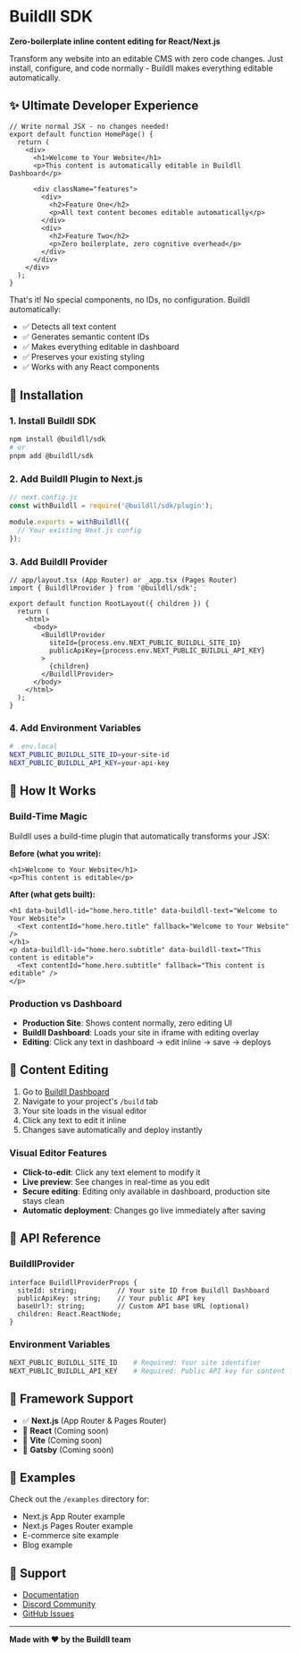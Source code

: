 # Buildll SDK

**Zero-boilerplate inline content editing for React/Next.js**

Transform any website into an editable CMS with zero code changes. Just install, configure, and code normally - Buildll makes everything editable automatically.

## ✨ **Ultimate Developer Experience**

```tsx
// Write normal JSX - no changes needed!
export default function HomePage() {
  return (
    <div>
      <h1>Welcome to Your Website</h1>
      <p>This content is automatically editable in Buildll Dashboard</p>

      <div className="features">
        <div>
          <h2>Feature One</h2>
          <p>All text content becomes editable automatically</p>
        </div>
        <div>
          <h2>Feature Two</h2>
          <p>Zero boilerplate, zero cognitive overhead</p>
        </div>
      </div>
    </div>
  );
}
```

That's it! No special components, no IDs, no configuration. Buildll automatically:
- ✅ Detects all text content
- ✅ Generates semantic content IDs
- ✅ Makes everything editable in dashboard
- ✅ Preserves your existing styling
- ✅ Works with any React components

## 🚀 **Installation**

### 1. Install Buildll SDK
```bash
npm install @buildll/sdk
# or
pnpm add @buildll/sdk
```

### 2. Add Buildll Plugin to Next.js
```js
// next.config.js
const withBuildll = require('@buildll/sdk/plugin');

module.exports = withBuildll({
  // Your existing Next.js config
});
```

### 3. Add Buildll Provider
```tsx
// app/layout.tsx (App Router) or _app.tsx (Pages Router)
import { BuildllProvider } from '@buildll/sdk';

export default function RootLayout({ children }) {
  return (
    <html>
      <body>
        <BuildllProvider
          siteId={process.env.NEXT_PUBLIC_BUILDLL_SITE_ID}
          publicApiKey={process.env.NEXT_PUBLIC_BUILDLL_API_KEY}
        >
          {children}
        </BuildllProvider>
      </body>
    </html>
  );
}
```

### 4. Add Environment Variables
```bash
# .env.local
NEXT_PUBLIC_BUILDLL_SITE_ID=your-site-id
NEXT_PUBLIC_BUILDLL_API_KEY=your-api-key
```

## 🎯 **How It Works**

### Build-Time Magic
Buildll uses a build-time plugin that automatically transforms your JSX:

**Before (what you write):**
```tsx
<h1>Welcome to Your Website</h1>
<p>This content is editable</p>
```

**After (what gets built):**
```tsx
<h1 data-buildll-id="home.hero.title" data-buildll-text="Welcome to Your Website">
  <Text contentId="home.hero.title" fallback="Welcome to Your Website" />
</h1>
<p data-buildll-id="home.hero.subtitle" data-buildll-text="This content is editable">
  <Text contentId="home.hero.subtitle" fallback="This content is editable" />
</p>
```

### Production vs Dashboard
- **Production Site**: Shows content normally, zero editing UI
- **Buildll Dashboard**: Loads your site in iframe with editing overlay
- **Editing**: Click any text in dashboard → edit inline → save → deploys

## 🎨 **Content Editing**

1. Go to [Buildll Dashboard](https://buildll.com/dashboard)
2. Navigate to your project's `/build` tab
3. Your site loads in the visual editor
4. Click any text to edit it inline
5. Changes save automatically and deploy instantly

### Visual Editor Features
- **Click-to-edit**: Click any text element to modify it
- **Live preview**: See changes in real-time as you edit
- **Secure editing**: Editing only available in dashboard, production site stays clean
- **Automatic deployment**: Changes go live immediately after saving

## 🔧 **API Reference**

### BuildllProvider
```tsx
interface BuildllProviderProps {
  siteId: string;          // Your site ID from Buildll Dashboard
  publicApiKey: string;    // Your public API key
  baseUrl?: string;        // Custom API base URL (optional)
  children: React.ReactNode;
}
```

### Environment Variables
```bash
NEXT_PUBLIC_BUILDLL_SITE_ID    # Required: Your site identifier
NEXT_PUBLIC_BUILDLL_API_KEY    # Required: Public API key for content fetching
```

## 🚀 **Framework Support**

- ✅ **Next.js** (App Router & Pages Router)
- 🔄 **React** (Coming soon)
- 🔄 **Vite** (Coming soon)
- 🔄 **Gatsby** (Coming soon)

## 📝 **Examples**

Check out the `/examples` directory for:
- Next.js App Router example
- Next.js Pages Router example
- E-commerce site example
- Blog example

## 🤝 **Support**

- [Documentation](https://buildll.com/docs)
- [Discord Community](https://discord.gg/buildll)
- [GitHub Issues](https://github.com/buildll/sdk/issues)

---

**Made with ❤️ by the Buildll team**
